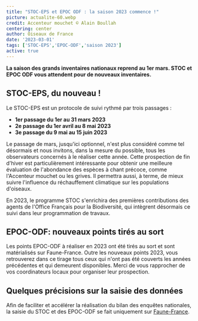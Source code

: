 ```yaml
---
title: "STOC-EPS et EPOC ODF : la saison 2023 commence !"
picture: actualite-60.webp
credit: Accenteur mouchet © Alain Boullah
centering: center
author: Oiseaux de France
date: '2023-03-01'
tags: ['STOC-EPS','EPOC-ODF','saison 2023']
active: true
---
```


**La saison des grands inventaires nationaux reprend au 1er mars. STOC et EPOC ODF vous attendent pour de nouveaux inventaires.**

## STOC-EPS, du nouveau !

Le STOC-EPS est un protocole de suivi rythmé par trois passages :

- **1er passage du 1er au 31 mars 2023**
- **2e passage du 1er avril au 8 mai 2023** 
- **3e passage du 9 mai au 15 juin 2023**

Le passage de mars, jusqu'ici optionnel, n'est plus considéré comme tel désormais et nous invitons, dans la mesure du possible, tous les observateurs concernés à le réaliser cette année. Cette prospection de fin d'hiver est particulièrement intéressante pour obtenir une meilleure évaluation de l'abondance des espèces à chant précoce, comme l'Accenteur mouchet ou les grives. Il permettra aussi, à terme, de mieux suivre l'influence du réchauffement climatique sur les populations d'oiseaux.

En 2023, le programme STOC s'enrichira des premières contributions des agents de l'Office Français pour la Biodiversité, qui intègrent désormais ce suivi dans leur programmation de travaux. 

## EPOC-ODF: nouveaux points tirés au sort

Les points EPOC-ODF à réaliser en 2023 ont été tirés au sort et sont matérialisés sur Faune-France. Outre les nouveaux points 2023, vous retrouverez dans ce tirage tous ceux qui n'ont pas été couverts les années précédentes et qui demeurent disponibles. Merci de vous rapprocher de vos coordinateurs locaux pour organiser leur prospection.

## Quelques précisions sur la saisie des données

Afin de faciliter et accélérer la réalisation du bilan des enquêtes nationales, la saisie du STOC et des EPOC-ODF se fait uniquement sur [Faune-France](https://www.faune-france.org).
